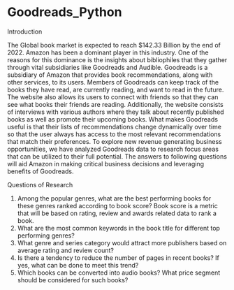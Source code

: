 # Goodreads_Python

Introduction

The Global book market is expected to reach $142.33 Billion by the end of 2022. Amazon has been a dominant player in this industry. One of the reasons for this dominance is the insights about bibliophiles that they gather through vital subsidiaries like Goodreads and Audible.
Goodreads is a subsidiary of Amazon that provides book recommendations, along with other services, to its users. Members of Goodreads can keep track of the books they have read, are currently reading, and want to read in the future. The website also allows its users to connect with friends so that they can see what books their friends are reading. Additionally, the website consists of interviews with various authors where they talk about recently published books as well as promote their upcoming books. What makes Goodreads useful is that their lists of recommendations change dynamically over time so that the user always has access to the most relevant recommendations that match their preferences.
To explore new revenue generating business opportunities, we have analyzed Goodreads data to research focus areas that can be utilized to their full potential. The answers to following questions will aid Amazon in making critical business decisions and leveraging benefits of Goodreads.


Questions of Research

1. Among the popular genres, what are the best performing books for these genres ranked according to book score? Book score is a metric that will be based on rating, review and awards related data to rank a book.
2. What are the most common keywords in the book title for different top performing genres?
3. What genre and series category would attract more publishers based on average rating and review count?
4. Is there a tendency to reduce the number of pages in recent books? If yes, what can be done to meet this trend?
5. Which books can be converted into audio books? What price segment should be considered for such books?
